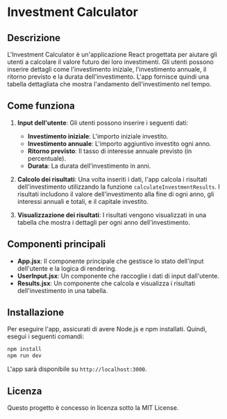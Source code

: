 # Investment Calculator

## Descrizione

L'Investment Calculator è un'applicazione React progettata per aiutare gli utenti a calcolare il valore futuro dei loro investimenti. Gli utenti possono inserire dettagli come l'investimento iniziale, l'investimento annuale, il ritorno previsto e la durata dell'investimento. L'app fornisce quindi una tabella dettagliata che mostra l'andamento dell'investimento nel tempo.

## Come funziona

1. **Input dell'utente**: Gli utenti possono inserire i seguenti dati:

   - **Investimento iniziale**: L'importo iniziale investito.
   - **Investimento annuale**: L'importo aggiuntivo investito ogni anno.
   - **Ritorno previsto**: Il tasso di interesse annuale previsto (in percentuale).
   - **Durata**: La durata dell'investimento in anni.

2. **Calcolo dei risultati**: Una volta inseriti i dati, l'app calcola i risultati dell'investimento utilizzando la funzione `calculateInvestmentResults`. I risultati includono il valore dell'investimento alla fine di ogni anno, gli interessi annuali e totali, e il capitale investito.

3. **Visualizzazione dei risultati**: I risultati vengono visualizzati in una tabella che mostra i dettagli per ogni anno dell'investimento.

## Componenti principali

- **App.jsx**: Il componente principale che gestisce lo stato dell'input dell'utente e la logica di rendering.
- **UserInput.jsx**: Un componente che raccoglie i dati di input dall'utente.
- **Results.jsx**: Un componente che calcola e visualizza i risultati dell'investimento in una tabella.

## Installazione

Per eseguire l'app, assicurati di avere Node.js e npm installati. Quindi, esegui i seguenti comandi:

```bash
npm install
npm run dev
```

L'app sarà disponibile su `http://localhost:3000`.

## Licenza

Questo progetto è concesso in licenza sotto la MIT License.
